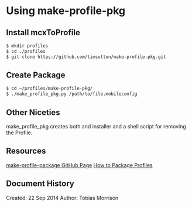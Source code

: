 # Using make-profile-pkg


## Install mcxToProfile

```bash
$ mkdir profiles
$ cd ./profiles
$ git clone https://github.com/timsutton/make-profile-pkg.git
```


## Create Package

```bash
$ cd ~/profiles/make-profile-pkg/
$ ./make_profile_pkg.py /path/to/file.mobileconfig
```

## Other Niceties

make_profile_pkg creates both and installer and a shell script for removing the Profile.


## Resources

[make-profile-package GitHub Page](https://github.com/timsutton/make-profile-pkg)
[How to Package Profiles](http://macops.ca/how-to-package-profiles/)


## Document History
Created: 22 Sep 2014
Author: Tobias Morrison